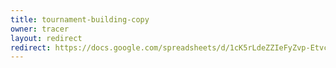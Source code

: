 ```yaml
---
title: tournament-building-copy
owner: tracer
layout: redirect
redirect: https://docs.google.com/spreadsheets/d/1cK5rLdeZZIeFyZvp-EtvclXOiQtxF_SJBO3zxTmeQoU/edit?usp=sharing
---
```

